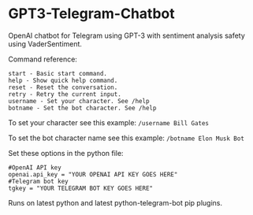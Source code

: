 # GPT3-Telegram-Chatbot
OpenAI chatbot for Telegram using GPT-3 with sentiment analysis safety using VaderSentiment.

Command reference:

```
start - Basic start command.
help - Show quick help command.
reset - Reset the conversation.
retry - Retry the current input.
username - Set your character. See /help
botname - Set the bot character. See /help 
```

To set your character see this example:
```/username Bill Gates```

To set the bot character name see this example:
```/botname Elon Musk Bot```


Set these options in the python file:
```
#OpenAI API key
openai.api_key = "YOUR OPENAI API KEY GOES HERE"
#Telegram bot key
tgkey = "YOUR TELEGRAM BOT KEY GOES HERE"
```

Runs on latest python and latest python-telegram-bot pip plugins.
